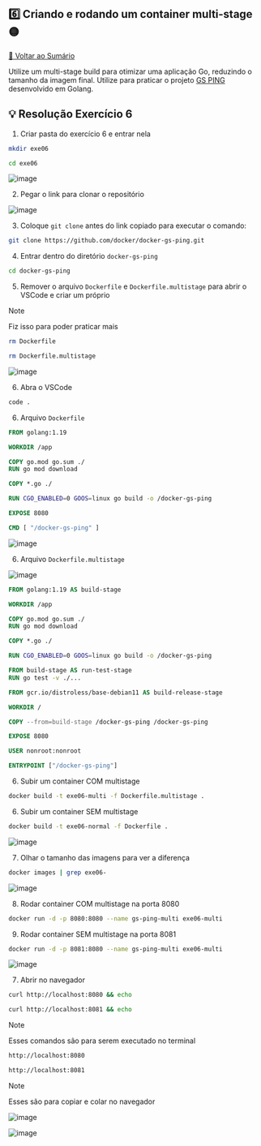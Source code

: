 ## 6️⃣ Criando e rodando um container multi-stage 🟡

[🔼 Voltar ao Sumário](https://github.com/andrrade/Docker-Exercises-CompassUOL?tab=readme-ov-file#sum%C3%A1rio-)

Utilize um multi-stage build para otimizar uma aplicação Go, reduzindo o tamanho 
da imagem final. Utilize para praticar o projeto [GS PING](https://github.com/docker/docker-gs-ping) desenvolvido em Golang.

## 💡 Resolução Exercício 6

01. Criar pasta do exercício 6 e entrar nela

```bash
mkdir exe06
```

```bash
cd exe06
```

![image](https://github.com/user-attachments/assets/29dff2c6-64f4-4c3e-b58a-e03e0068be02)

02. Pegar o link para clonar o repositório

![image](https://github.com/user-attachments/assets/a00f5ebc-bbc1-4504-9587-322b220a4092)

03. Coloque `git clone` antes do link copiado para executar o comando:

```bash
git clone https://github.com/docker/docker-gs-ping.git
```

04. Entrar dentro do diretório `docker-gs-ping`

```bash
cd docker-gs-ping
```

05. Remover o arquivo `Dockerfile` e `Dockerfile.multistage` para abrir o VSCode e criar um próprio

> [!NOTE]
> Fiz isso para poder praticar mais

```bash
rm Dockerfile
```

```bash
rm Dockerfile.multistage
```

![image](https://github.com/user-attachments/assets/0ce47619-dd5f-4f26-b0a2-73cb13608393)

06. Abra o VSCode

```bash
code .
```

06. Arquivo `Dockerfile`

```dockerfile
FROM golang:1.19

WORKDIR /app

COPY go.mod go.sum ./
RUN go mod download

COPY *.go ./

RUN CGO_ENABLED=0 GOOS=linux go build -o /docker-gs-ping

EXPOSE 8080

CMD [ "/docker-gs-ping" ]
```

![image](https://github.com/user-attachments/assets/c2399436-ece9-434b-acb0-354bfaa4ca6f)

06. Arquivo `Dockerfile.multistage`

![image](https://github.com/user-attachments/assets/f989363a-420a-4d4b-8600-15f3451c29b0)


```dockerfile
FROM golang:1.19 AS build-stage

WORKDIR /app

COPY go.mod go.sum ./
RUN go mod download

COPY *.go ./

RUN CGO_ENABLED=0 GOOS=linux go build -o /docker-gs-ping

FROM build-stage AS run-test-stage
RUN go test -v ./...

FROM gcr.io/distroless/base-debian11 AS build-release-stage

WORKDIR /

COPY --from=build-stage /docker-gs-ping /docker-gs-ping

EXPOSE 8080

USER nonroot:nonroot

ENTRYPOINT ["/docker-gs-ping"]
```

06. Subir um container COM multistage

```bash
docker build -t exe06-multi -f Dockerfile.multistage .
```

06. Subir um container SEM multistage

```bash
docker build -t exe06-normal -f Dockerfile .
```

![image](https://github.com/user-attachments/assets/18759ff4-aa6f-4d2c-aa94-ebac42aa252e)

07. Olhar o tamanho das imagens para ver a diferença

```bash
docker images | grep exe06-
```

![image](https://github.com/user-attachments/assets/ff229d38-3461-41de-8aa3-49ec56e6c1bc)

08. Rodar container COM multistage na porta 8080
  
```bash
docker run -d -p 8080:8080 --name gs-ping-multi exe06-multi
```

09. Rodar container SEM multistage na porta 8081

```bash
docker run -d -p 8081:8080 --name gs-ping-multi exe06-multi
```

![image](https://github.com/user-attachments/assets/617f97a2-c141-46d6-98c3-979bb734876d)

07. Abrir no navegador

```bash
curl http://localhost:8080 && echo
```

```bash
curl http://localhost:8081 && echo
```

> [!NOTE]
> Esses comandos são para serem executado no terminal

```bash
http://localhost:8080
```

```bash
http://localhost:8081
```

> [!NOTE]
> Esses são para copiar e colar no navegador

![image](https://github.com/user-attachments/assets/fdf17a42-94b0-4374-a0db-75d96f875ef7)

![image](https://github.com/user-attachments/assets/e7b2c1c7-ec59-419f-8e69-76bf9f464acf)
